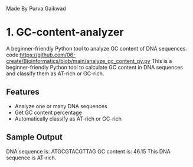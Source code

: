 Made By
Purva Gaikwad


# 1. GC-content-analyzer
A beginner-friendly Python tool to analyze GC content of DNA sequences.
code:https://github.com/06-create/Bioinformatics/blob/main/analyze_gc_content_py.py
This is a beginner-friendly Python tool to calculate GC content in DNA sequences and classify them as AT-rich or GC-rich.

## Features
- Analyze one or many DNA sequences
- Get GC content percentage
- Automatically classify as AT-rich or GC-rich

## Sample Output
DNA sequence is: ATGCGTACGTTAG
GC content is: 46.15
This DNA sequence is AT-rich.



